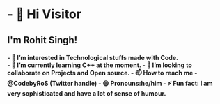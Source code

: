 <h1>- 👋 Hi Visitor</h1>
<h2>I'm Rohit Singh!</h2>
<h4>- 👀 I’m interested in Technological stuffs made with Code.<br>
- 🌱 I’m currently learning C++ at the moment.
- 💞️ I’m looking to collaborate on Projects and Open source.
- 📫 How to reach me - @CodebyRoS (Twitter handle)
- 😄 Pronouns:he/him
- ⚡ Fun fact: I am very sophisticated and have a lot of sense of humour.
</h4>

<!---
ProjectsRO-hit/ProjectsRO-hit is a ✨ special ✨ repository because its `README.md` (this file) appears on your GitHub profile.
You can click the Preview link to take a look at your changes.
--->
